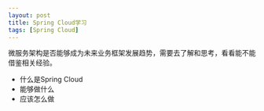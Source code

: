 ```yaml
---
layout: post
title: Spring Cloud学习
tags: [Spring Cloud]
---
```

微服务架构是否能够成为未来业务框架发展趋势，需要去了解和思考，看看能不能借鉴相关经验。

* 什么是Spring Cloud
* 能够做什么
* 应该怎么做
